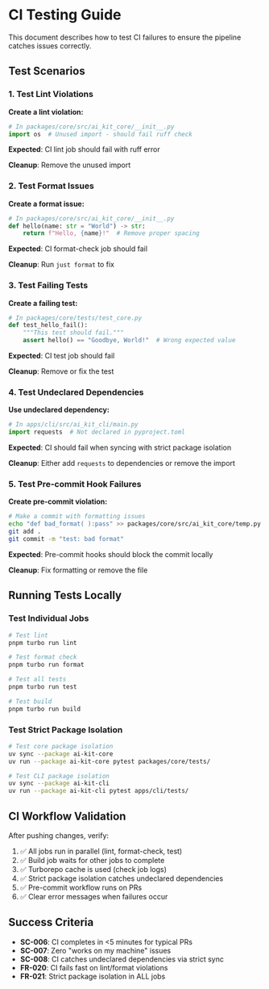 # CI Testing Guide

This document describes how to test CI failures to ensure the pipeline catches issues correctly.

## Test Scenarios

### 1. Test Lint Violations

**Create a lint violation:**
```python
# In packages/core/src/ai_kit_core/__init__.py
import os  # Unused import - should fail ruff check
```

**Expected**: CI lint job should fail with ruff error

**Cleanup**: Remove the unused import

### 2. Test Format Issues

**Create a format issue:**
```python
# In packages/core/src/ai_kit_core/__init__.py
def hello(name: str = "World") -> str:
    return f"Hello, {name}!"  # Remove proper spacing
```

**Expected**: CI format-check job should fail

**Cleanup**: Run `just format` to fix

### 3. Test Failing Tests

**Create a failing test:**
```python
# In packages/core/tests/test_core.py
def test_hello_fail():
    """This test should fail."""
    assert hello() == "Goodbye, World!"  # Wrong expected value
```

**Expected**: CI test job should fail

**Cleanup**: Remove or fix the test

### 4. Test Undeclared Dependencies

**Use undeclared dependency:**
```python
# In apps/cli/src/ai_kit_cli/main.py
import requests  # Not declared in pyproject.toml
```

**Expected**: CI should fail when syncing with strict package isolation

**Cleanup**: Either add `requests` to dependencies or remove the import

### 5. Test Pre-commit Hook Failures

**Create pre-commit violation:**
```bash
# Make a commit with formatting issues
echo "def bad_format( ):pass" >> packages/core/src/ai_kit_core/temp.py
git add .
git commit -m "test: bad format"
```

**Expected**: Pre-commit hooks should block the commit locally

**Cleanup**: Fix formatting or remove the file

## Running Tests Locally

### Test Individual Jobs

```bash
# Test lint
pnpm turbo run lint

# Test format check
pnpm turbo run format

# Test all tests
pnpm turbo run test

# Test build
pnpm turbo run build
```

### Test Strict Package Isolation

```bash
# Test core package isolation
uv sync --package ai-kit-core
uv run --package ai-kit-core pytest packages/core/tests/

# Test CLI package isolation
uv sync --package ai-kit-cli
uv run --package ai-kit-cli pytest apps/cli/tests/
```

## CI Workflow Validation

After pushing changes, verify:

1. ✅ All jobs run in parallel (lint, format-check, test)
2. ✅ Build job waits for other jobs to complete
3. ✅ Turborepo cache is used (check job logs)
4. ✅ Strict package isolation catches undeclared dependencies
5. ✅ Pre-commit workflow runs on PRs
6. ✅ Clear error messages when failures occur

## Success Criteria

- **SC-006**: CI completes in <5 minutes for typical PRs
- **SC-007**: Zero "works on my machine" issues
- **SC-008**: CI catches undeclared dependencies via strict sync
- **FR-020**: CI fails fast on lint/format violations
- **FR-021**: Strict package isolation in ALL jobs
